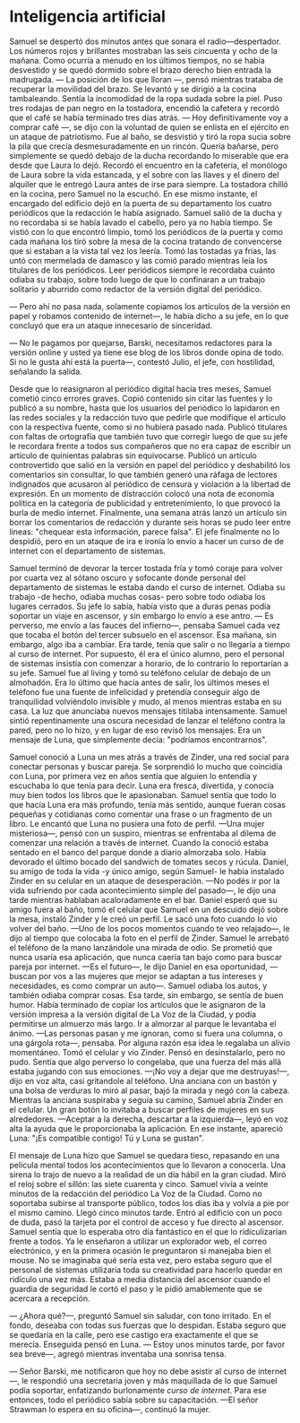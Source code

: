 # Inteligencia artificial

Samuel se despertó dos minutos antes que sonara el radio—despertador. Los
números rojos y brillantes mostraban las seis cincuenta y ocho de la mañana.
Como ocurría a menudo en los últimos tiempos, no se había desvestido y se quedó
dormido sobre el brazo derecho bien entrada la madrugada. — La posición de los
que lloran —, pensó mientras trataba de recuperar la movilidad del brazo. Se
levantó y se dirigió a la cocina tambaleando. Sentía la incomodidad de la ropa
sudada sobre la piel. Puso tres rodajas de pan negro en la tostadora, encendió
la cafetera y recordó que el café se había terminado tres días atrás. — Hoy
definitivamente voy a comprar café —, se dijo con la voluntad de quien se
enlista en el ejército en un ataque de patriotismo. Fue al baño, se desvistió y
tiró la ropa sucia sobre la pila que crecía desmesuradamente en un rincón.
Quería bañarse, pero simplemente se quedó debajo de la ducha recordando lo
miserable que era desde que Laura lo dejó. Recordó el encuentro en la cafetería,
el monólogo de Laura sobre la vida estancada, y el sobre con las llaves y el
dinero del alquiler que le entregó Laura antes de irse para siempre. La
tostadora chilló en la cocina, pero Samuel no la escuchó. En ese mismo instante,
el encargado del edificio dejó en la puerta de su departamento los cuatro
periódicos que la redacción le había asignado. Samuel salió de la ducha y no
recordaba si se había lavado el cabello, pero ya no había tiempo. Se vistió con
lo que encontró limpio, tomó los periódicos de la puerta y como cada mañana los
tiró sobre la mesa de la cocina tratando de convencerse que si estaban a la
vista tal vez los leería. Tomó las tostadas ya frías, las untó con mermelada de
damasco y las comió parado mientras leía los titulares de los periódicos. Leer
periódicos siempre le recordaba cuánto odiaba su trabajo, sobre todo luego de
que lo confinaran a un trabajo solitario y aburrido como redactor de la versión
digital del periódico.

— Pero ahí no pasa nada, solamente copiamos los artículos de la versión en papel
y robamos contenido de internet—, le había dicho a su jefe, en lo que concluyó
que era un ataque innecesario de sinceridad.

— No le pagamos por quejarse, Barski, necesitamos redactores para la versión
online y usted ya tiene ese blog de los libros donde opina de todo. Si no le
gusta ahí está la puerta—, contestó Julio, el jefe, con hostilidad, señalando la
salida.

Desde que lo reasignaron al periódico digital hacía tres meses, Samuel cometió
cinco errores graves. Copió contenido sin citar las fuentes y lo publicó a su
nombre, hasta que los usuarios del periódico lo lapidaron en las redes sociales
y la redacción tuvo que pedirle que modifique el artículo con la respectiva
fuente, como si no hubiera pasado nada. Publicó titulares con faltas de
ortografía que también tuvo que corregir luego de que su jefe le recordara
frente a todos sus compañeros que no era capaz de escribir un artículo de
quinientas palabras sin equivocarse. Publicó un artículo controvertido que salió
en la versión en papel del periódico y deshabilitó los comentarios sin
consultar, lo que también generó una ráfaga de lectores indignados que acusaron
al periódico de censura y violación a la libertad de expresión. En un momento de
distracción colocó una nota de economía política en la categoría de publicidad y
entretenimiento, lo que provocó la burla de medio internet. Finalmente, una
semana atrás lanzó un artículo sin borrar los comentarios de redacción y durante
seis horas se pudo leer entre lineas: "chequear esta información, parece falsa".
El jefe finalmente no lo despidió, pero en un ataque de ira e ironía lo envío a
hacer un curso de de internet con el departamento de sistemas.

Samuel terminó de devorar la tercer tostada fría y tomó coraje para volver por
cuarta vez al sótano oscuro y sofocante donde personal del departamento de
sistemas le estaba dando el curso de internet. Odiaba su trabajo -de hecho,
odiaba muchas cosas- pero sobre todo odiaba los lugares cerrados. Su jefe lo
sabía, había visto que a duras penas podía soportar un viaje en ascensor, y sin
embargo lo envío a ese antro. — Es perverso, me envío a las fauces del
infierno—, pensaba Samuel cada vez que tocaba el botón del tercer subsuelo en el
ascensor. Esa mañana, sin embargo, algo iba a cambiar. Era tarde, tenía que
salir o no llegaría a tiempo al curso de internet. Por supuesto, él era el único
alumno, pero el personal de sistemas insistía con comenzar a horario, de lo
contrario lo reportarían a su jefe. Samuel fue al living y tomó su teléfono
celular de debajo de un almohadón. Era lo último que hacía antes de salir, los
últimos meses el teléfono fue una fuente de infelicidad y pretendía conseguir
algo de tranquilidad volviéndolo invisible y mudo, al menos mientras estaba en
su casa. La luz que anunciaba nuevos mensajes titilaba intensamente. Samuel
sintió repentinamente una oscura necesidad de lanzar el teléfono contra la
pared, pero no lo hizo, y en lugar de eso revisó los mensajes. Era un mensaje de
Luna, que simplemente decía: "podríamos encontrarnos".

Samuel conoció a Luna un mes atrás a través de Zinder, una red social para
conectar personas y buscar pareja. Se sorprendió lo mucho que coincidía con
Luna, por primera vez en años sentía que alguien lo entendía y escuchaba lo que
tenía para decir. Luna era fresca, divertida, y conocía muy bien todos los
libros que le apasionaban. Samuel sentía que todo lo que hacía Luna era más
profundo, tenía más sentido, aunque fueran cosas pequeñas y cotidianas como
comentar una frase o un fragmento de un libro. Le encantó que Luna no pusiera
una foto de perfil. —Una mujer misteriosa—, pensó con un suspiro, mientras se
enfrentaba al dilema de comenzar una relación a través de internet. Cuando la
conoció estaba sentado en el banco del parque donde a diario almorzaba solo.
Había devorado el último bocado del sandwich de tomates secos y rúcula. Daniel,
su amigo de toda la vida -y único amigo, según Samuel- le había instalado Zinder
en su celular en un ataque de desesperación. —No podés ir por la vida sufriendo
por cada acontecimiento simple del pasado—, le dijo una tarde mientras hablaban
acaloradamente en el bar. Daniel esperó que su amigo fuera al baño, tomó el
celular que Samuel en un descuido dejó sobre la mesa, instaló Zinder y le creó
un perfil. Le sacó una foto cuando lo vio volver del baño. —Uno de los pocos
momentos cuando te veo relajado—, le dijo al tiempo que colocaba la foto en el
perfil de Zinder. Samuel le arrebató el teléfono de la mano lanzándole una
mirada de odio. Se prometió que nunca usaría esa aplicación, que nunca caería
tan bajo como para buscar pareja por internet. —Es el futuro—, le dijo Daniel en
esa oportunidad, —buscan por vos a las mujeres que mejor se adaptan a tus
intereses y necesidades, es como comprar un auto—. Samuel odiaba los autos, y
también odiaba comprar cosas. Esa tarde, sin embargo, se sentía de buen humor.
Había terminado de copiar los artículos que le asignaron de la versión impresa a
la versión digital de La Voz de la Ciudad, y podía permitirse un almuerzo más
largo. Ir a almorzar al parque le levantaba el ánimo. —Las personas pasan y me
ignoran, como si fuera una columna, o una gárgola rota—, pensaba. Por alguna
razón esa idea le regalaba un alivio momentáneo. Tomó el celular y vio Zinder.
Pensó en desinstalarlo, pero no pudo. Sentía que algo perverso lo congelaba, que
una fuerza del más allá estaba jugando con sus emociones. —¡No voy a dejar que
me destruyas!—, dijo en voz alta, casi gritandole al teléfono. Una anciana con
un bastón y una bolsa de verduras lo miró al pasar, bajó la mirada y negó con la
cabeza. Mientras la anciana suspiraba y seguía su camino, Samuel abría Zinder en
el celular. Un gran botón lo invitaba a buscar perfiles de mujeres en sus
alrededores. —Aceptar a la derecha, descartar a la izquierda—, leyó en voz alta
la ayuda que le proporcionaba la aplicación. En ese instante, apareció Luna:
"¡Es compatible contigo! Tú y Luna se gustan".

El mensaje de Luna hizo que Samuel se quedara tieso, repasando en una película
mental todos los acontecimientos que lo llevaron a conocerla. Una sirena lo
trajo de nuevo a la realidad de un día hábil en la gran ciudad. Miró el reloj
sobre el sillón: las siete cuarenta y cinco. Samuel vivía a veinte minutos de la
redacción del periódico La Voz de la Ciudad. Como no soportaba subirse al
transporte público, todos los días iba y volvía a pie por el mismo camino. Llegó
cinco minutos tarde. Entró al edificio con un poco de duda, pasó la tarjeta por
el control de acceso y fue directo al ascensor. Samuel sentía que lo esperaba
otro día fantástico en el que lo ridiculizarían frente a todos. Ya le enseñaron
a utilizar un explorador web, el correo electrónico, y en la primera ocasión le
preguntaron si manejaba bien el mouse. No se imaginaba qué sería esta vez, pero
estaba seguro que el personal de sistemas utilizaría toda su creatividad para
hacerlo quedar en ridículo una vez más. Estaba a media distancia del ascensor
cuando el guardia de seguridad le cortó el paso y le pidió amablemente que se
acercara a recepción.

— ¿Ahora qué?—, preguntó Samuel sin saludar, con tono irritado. En el fondo,
deseaba con todas sus fuerzas que lo despidan. Estaba seguro que se quedaría en
la calle, pero ese castigo era exactamente el que se merecía. Enseguida pensó en
Luna. — Estoy unos minutos tarde, por favor sea breve—, agregó mientras
inventaba una sonrisa tensa.

— Señor Barski, me notificaron que hoy no debe asistir al curso de internet—, le
respondió una secretaria joven y más maquillada de lo que Samuel podía soportar,
enfatizando burlonamente *curso de internet*. Para ese entonces, todo el
periódico sabía sobre su capacitación. —El señor Strawman lo espera en su
oficina—, continuó la mujer.
